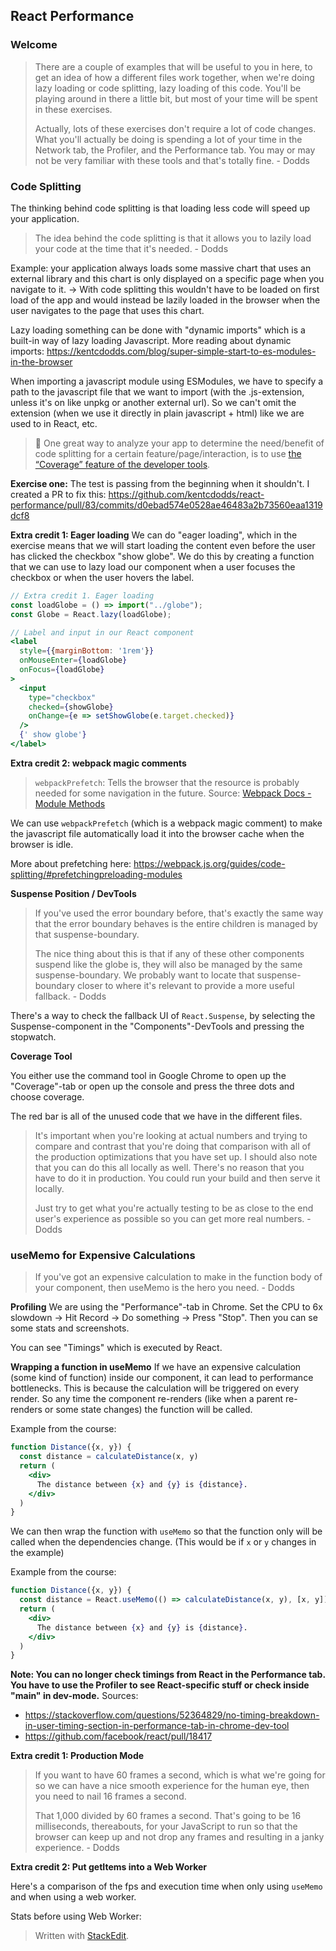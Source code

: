 ## React Performance

### Welcome

> There are a couple of examples that will be useful to you in here, to get an idea of how a different files work together, when we're doing lazy loading or code splitting, lazy loading of this code. You'll be playing around in there a little bit, but most of your time will be spent in these exercises.
> 
> Actually, lots of these exercises don't require a lot of code changes. What you'll actually be doing is spending a lot of your time in the Network tab, the Profiler, and the Performance tab. You may or may not be very familiar with these tools and that's totally fine. - Dodds

### Code Splitting

The thinking behind code splitting is that loading less code will speed up your application.

> The idea behind the code splitting is that it allows you to lazily load your code at the time that it's needed. - Dodds

Example: your application always loads some massive chart that uses an external library and this chart is only displayed on a specific page when you navigate to it. -> With code splitting this wouldn't have to be loaded on first load of the app and would instead be lazily loaded in the browser when the user navigates to the page that uses this chart.

Lazy loading something can be done with "dynamic imports" which is a built-in way of lazy loading Javascript. More reading about dynamic imports: https://kentcdodds.com/blog/super-simple-start-to-es-modules-in-the-browser

When importing a javascript module using ESModules, we have to specify a path to the javascript file that we want to import (with the .js-extension, unless it's on like unpkg or another external url). So we can't omit the extension (when we use it directly in plain javascript + html) like we are used to in React, etc. 

> 🦉 One great way to analyze your app to determine the need/benefit of code splitting for a certain feature/page/interaction, is to use [the “Coverage” feature of the developer tools](https://developers.google.com/web/tools/chrome-devtools/coverage).

**Exercise one:** The test is passing from the beginning when it shouldn't. I created a PR to fix this: https://github.com/kentcdodds/react-performance/pull/83/commits/d0ebad574e0528ae46483a2b73560eaa1319dcf8

**Extra credit 1: Eager loading**
We can do "eager loading", which in the exercise means that we will start loading the content even before the user has clicked the checkbox "show globe". We do this by creating a function that we can use to lazy load our component when a user focuses the checkbox or when the user hovers the label. 

```js
// Extra credit 1. Eager loading
const loadGlobe = () => import("../globe"); 
const Globe = React.lazy(loadGlobe);
```
```jsx
// Label and input in our React component
<label
  style={{marginBottom: '1rem'}}
  onMouseEnter={loadGlobe}
  onFocus={loadGlobe}
>
  <input
    type="checkbox"
    checked={showGlobe}
    onChange={e => setShowGlobe(e.target.checked)}
  />
  {' show globe'}
</label>
```

**Extra credit 2: webpack magic comments**
>`webpackPrefetch`: Tells the browser that the resource is probably needed for some navigation in the future. 
>Source: [Webpack Docs - Module Methods](https://webpack.js.org/api/module-methods/#magic-comments)

We can use `webpackPrefetch` (which is a webpack magic comment) to make the javascript file automatically load it into the browser cache when the browser is idle.

More about prefetching here: https://webpack.js.org/guides/code-splitting/#prefetchingpreloading-modules

**Suspense Position / DevTools**
> If you've used the error boundary before, that's exactly the same way that the error boundary behaves is the entire children is managed by that suspense-boundary.
> 
> The nice thing about this is that if any of these other components suspend like the globe is, they will also be managed by the same suspense-boundary. We probably want to locate that suspense-boundary closer to where it's relevant to provide a more useful fallback. - Dodds

There's a way to check the fallback UI of `React.Suspense`, by  selecting the Suspense-component in the "Components"-DevTools and pressing the stopwatch.

**Coverage Tool**

You either use the command tool in Google Chrome to open up the "Coverage"-tab or open up the console and press the three dots and choose coverage.

The red bar is all of the unused code that we have in the different files.

> It's important when you're looking at actual numbers and trying to compare and contrast that you're doing that comparison with all of the production optimizations that you have set up. I should also note that you can do this all locally as well. There's no reason that you have to do it in production. You could run your build and then serve it locally.
> 
> Just try to get what you're actually testing to be as close to the end user's experience as possible so you can get more real numbers.  - Dodds

### useMemo for Expensive Calculations

> If you've got an expensive calculation to make in the function body of your component, then useMemo is the hero you need. - Dodds

**Profiling**
We are using the "Performance"-tab in Chrome. Set the CPU to 6x slowdown -> Hit Record -> Do something -> Press "Stop". Then you can se some stats and screenshots.

You can see "Timings" which is executed by React.

**Wrapping a function in useMemo**
If we have an expensive calculation (some kind of function) inside our component, it can lead to performance bottlenecks. This is because the calculation will be triggered on every render. So any time the component re-renders (like when a parent re-renders or some state changes) the function will be called. 

Example from the course:
```jsx
function Distance({x, y}) {
  const distance = calculateDistance(x, y)
  return (
    <div>
      The distance between {x} and {y} is {distance}.
    </div>
  )
}
```

We can then wrap the function with `useMemo` so that the function only will be called when the dependencies change. (This would be if `x` or `y` changes in the example)

Example from the course:
```jsx
function Distance({x, y}) {
  const distance = React.useMemo(() => calculateDistance(x, y), [x, y])
  return (
    <div>
      The distance between {x} and {y} is {distance}.
    </div>
  )
}
```

**Note: You can no longer check timings from React in the Performance tab. You have to use the Profiler to see React-specific stuff or check inside "main" in dev-mode.** 
Sources:  
 - https://stackoverflow.com/questions/52364829/no-timing-breakdown-in-user-timing-section-in-performance-tab-in-chrome-dev-tool
 -  https://github.com/facebook/react/pull/18417

**Extra credit 1: Production Mode**
> If you want to have 60 frames a second, which is what we're going for so we can have a nice smooth experience for the human eye, then you need to nail 16 frames a second.
> 
> That 1,000 divided by 60 frames a second. That's going to be 16 milliseconds, thereabouts, for your JavaScript to run so that the browser can keep up and not drop any frames and resulting in a janky experience. - Dodds

**Extra credit 2: Put getItems into a Web Worker**

Here's a comparison of the fps and execution time when only using `useMemo` and when using a web worker.

Stats before using Web Worker:

> Written with [StackEdit](https://stackedit.io/).
<!--stackedit_data:
eyJoaXN0b3J5IjpbLTU4Mjc4NTgzNCwtMTExMDA2ODQ4MiwtMT
M4MjcyNzg5NywtOTQ2NTc4MjI1LC0xOTE2NzMzNTQyLC05NDE2
MDA5MzMsMTA4MjEyODYxNywtMTQyNTQ3OTQ5MSwxMDAyNzY0OD
gzLC0xNDc0MTUxMjQxLC0xNTY4MTcyNzE2LC0xMDkzNDUzODIw
LC05MDQ0MzE5MjAsLTE2MDAwOTk4ODUsLTcyNjM0NjcxNywtMT
AwMDUwMjE3MSwxNDQ4MzYyNjExLC0xMTg2NTE1NTczLC05NzEy
Nzg1NjgsLTE1MTkzMDA1NTBdfQ==
-->